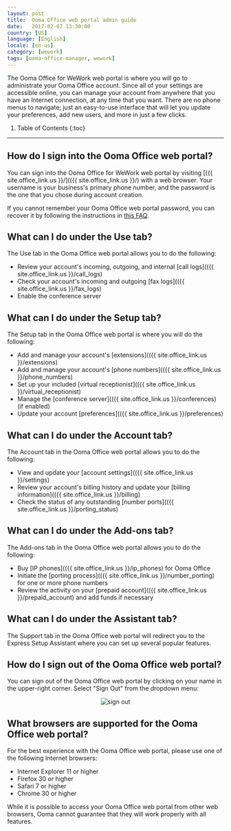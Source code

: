 ```yaml
---
layout: post
title:  Ooma Office web portal admin guide
date:   2017-02-07 13:30:00
country: [US]
language: [English]
locale: [en-us]
category: [wework]
tags: [ooma-office-manager, wework]
---
```


The Ooma Office for WeWork web portal is where you will go to administrate your Ooma Office account. Since all of your settings are accessible online, you can manage your account from anywhere that you have an Internet connection, at any time that you want. There are no phone menus to navigate; just an easy-to-use interface that will let you update your preferences, add new users, and more in just a few clicks.

1. Table of Contents
{:toc}
* * *

## How do I sign into the Ooma Office web portal?

You can sign into the Ooma Office for WeWork web portal by visiting [({{ site.office_link.us }}/](({{ site.office_link.us }}/) with a web browser. Your username is your business's primary phone number, and the password is the one that you chose during account creation.

If you cannot remember your Ooma Office web portal password, you can recover it by following the instructions in [this FAQ](/us/en/recovering-a-lost-password).

## What can I do under the Use tab?

The Use tab in the Ooma Office web portal allows you to do the following:

* Review your account's incoming, outgoing, and internal [call logs](({{ site.office_link.us }}/call_logs)
* Check your account's incoming and outgoing [fax logs](({{ site.office_link.us }}/fax_logs)
* Enable the conference server

## What can I do under the Setup tab?

The Setup tab in the Ooma Office web portal is where you will do the following:

* Add and manage your account's [extensions](({{ site.office_link.us }}/extensions)
* Add and manage your account's [phone numbers](({{ site.office_link.us }}/phone_numbers)
* Set up your included [virtual receptionist](({{ site.office_link.us }}/virtual_receptionist)
* Manage the [conference server](({{ site.office_link.us }}/conferences) (if enabled)
* Update your account [preferences](({{ site.office_link.us }}/preferences)

## What can I do under the Account tab?

The Account tab in the Ooma Office web portal allows you to do the following:

* View and update your [account settings](({{ site.office_link.us }}/settings)
* Review your account's billing history and update your [billing information](({{ site.office_link.us }}/billing)
* Check the status of any outstanding [number ports](({{ site.office_link.us }}/porting_status)

## What can I do under the Add-ons tab?

The Add-ons tab in the Ooma Office web portal allows you to do the following:

* Buy [IP phones](({{ site.office_link.us }}/ip_phones) for Ooma Office
* Initiate the [porting process](({{ site.office_link.us }}/number_porting) for one or more phone numbers
* Review the activity on your [prepaid account](({{ site.office_link.us }}/prepaid_account) and add funds if necessary

## What can I do under the Assistant tab?

The Support tab in the Ooma Office web portal will redirect you to the Express Setup Assistant where you can set up several popular features.

## How do I sign out of the Ooma Office web portal?

You can sign out of the Ooma Office web portal by clicking on your name in the upper-right corner. Select "Sign Out" from the dropdown menu:
<center><img alt="sign out" src="{{ site.baseurl }}/assets/images/ooma_office_manager/sign_out.png" /></center>

## What browsers are supported for the Ooma Office web portal?

For the best experience with the Ooma Office web portal, please use one of the following Internet browsers:

* Internet Explorer 11 or higher
* Firefox 30 or higher
* Safari 7 or higher
* Chrome 30 or higher

While it is possible to access your Ooma Office web portal from other web browsers, Ooma cannot guarantee that they will work properly with all features.